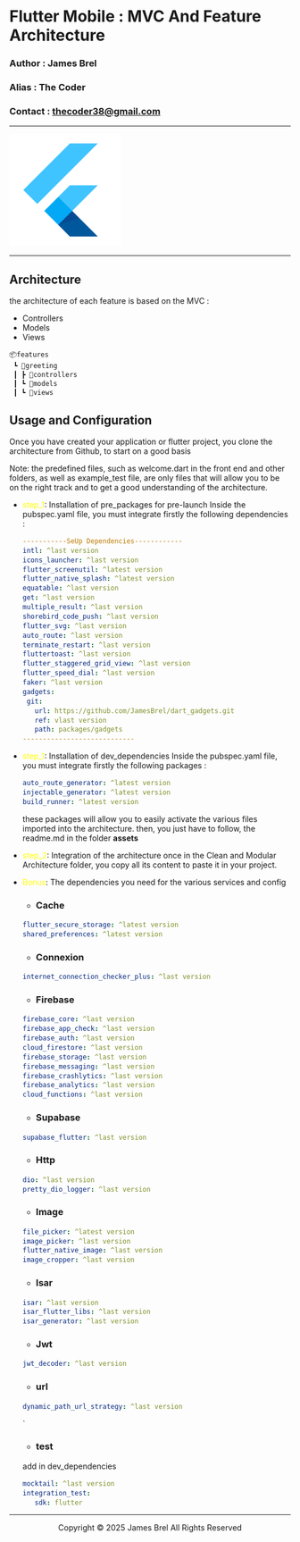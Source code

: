 # Flutter Mobile : MVC And Feature Architecture

### Author : James Brel

### Alias : The Coder

### Contact : thecoder38@gmail.com
---

<img src="img/flutter.png" alt="logo" width="200" height="200">

---
## Architecture 
   the architecture of each feature is based on the MVC :
   - Controllers
   - Models
   - Views

```
📦features
 ┗ 📂greeting
 ┃ ┣ 📂controllers
 ┃ ┗ 📂models
 ┃ ┗ 📂views
```

## Usage and Configuration

Once you have created your application or flutter project, you clone the architecture from Github, to start on a good basis

Note: 
the predefined files, such as welcome.dart in the front end and other folders, as well as example_test file, are only files that will allow you to be on the right track and to get a good understanding of the architecture.

 - <span style="color:yellow">step_1</span>: Installation of pre_packages for pre-launch
    Inside the pubspec.yaml file, you must integrate firstly the following dependencies : 

   ```yaml
   -----------SeUp Dependencies------------
   intl: ^last version
   icons_launcher: ^last version
   flutter_screenutil: ^latest version
   flutter_native_splash: ^latest version
   equatable: ^last version
   get: ^last version
   multiple_result: ^last version
   shorebird_code_push: ^last version
   flutter_svg: ^last version
   auto_route: ^last version
   terminate_restart: ^last version
   fluttertoast: ^last version
   flutter_staggered_grid_view: ^last version
   flutter_speed_dial: ^last version
   faker: ^last version
   gadgets:
    git:
      url: https://github.com/JamesBrel/dart_gadgets.git
      ref: vlast version
      path: packages/gadgets
   ----------------------------
   ```
 - <span style="color:yellow">step_1</span>: Installation of dev_dependencies
    Inside the pubspec.yaml file, you must integrate firstly the following packages :

   ```yaml
   auto_route_generator: ^latest version
   injectable_generator: ^latest version
   build_runner: ^latest version
   ```
    these packages will allow you to easily activate the various files imported into the architecture.
    then, you just have to follow, the readme.md in the folder **assets**

- <span style="color:yellow">step_2</span>: Integration of the architecture
   once in the Clean and Modular Architecture folder, you copy all its content to paste it in your project.

- <span style="color:yellow">Bonus</span>: The dependencies you need for the various services and config

   - ### Cache
   ```yaml
   flutter_secure_storage: ^latest version
   shared_preferences: ^latest version
   ```
   - ### Connexion
   ```yaml
   internet_connection_checker_plus: ^last version
   ```
   - ### Firebase
   ```yaml
   firebase_core: ^last version
   firebase_app_check: ^last version
   firebase_auth: ^last version
   cloud_firestore: ^last version
   firebase_storage: ^last version
   firebase_messaging: ^last version
   firebase_crashlytics: ^last version
   firebase_analytics: ^last version
   cloud_functions: ^last version
   ```
   - ### Supabase
   ```yaml
   supabase_flutter: ^last version
   ```
   - ### Http
   ```yaml
   dio: ^last version
   pretty_dio_logger: ^last version
   ```
   - ### Image
   ```yaml
   file_picker: ^latest version
   image_picker: ^last version
   flutter_native_image: ^last version
   image_cropper: ^last version
   ```
   - ### Isar
   ```yaml
   isar: ^last version 
   isar_flutter_libs: ^last version
   isar_generator: ^last version
   ```
   - ### Jwt
   ```yaml
   jwt_decoder: ^last version
   ```
   - ### url
   ```yaml
   dynamic_path_url_strategy: ^last version
   ``` 
   `
   - ### test
   add in dev_dependencies
   ```yaml
   mocktail: ^last version
   integration_test:
      sdk: flutter
   ```
---
<p style="text-align: center"> Copyright &copy; 2025 James Brel All Rights Reserved</p>      